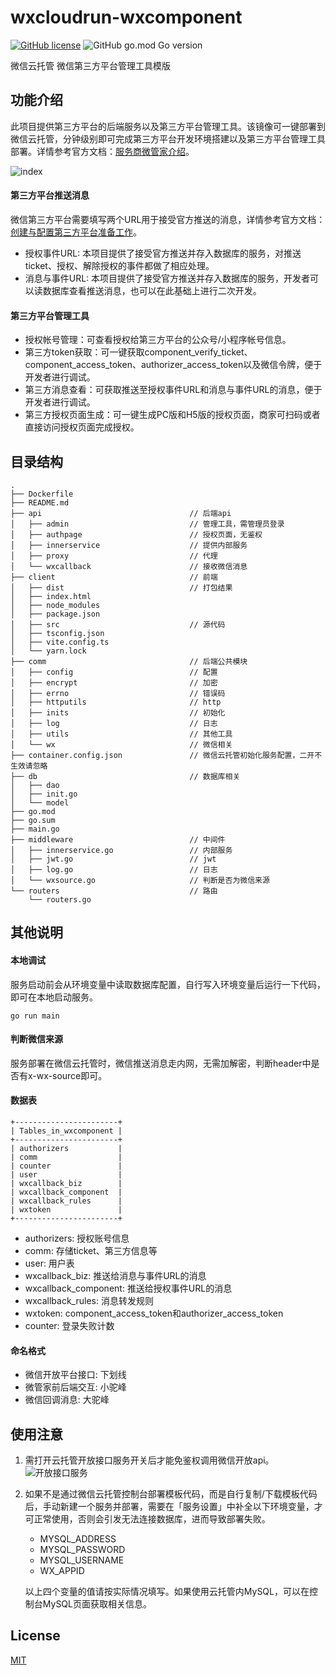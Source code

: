 # wxcloudrun-wxcomponent
[![GitHub license](https://img.shields.io/github/license/WeixinCloud/wxcloudrun-wxcomponent)](https://github.com/WeixinCloud/wxcloudrun-wxcomponent)
![GitHub go.mod Go version](https://img.shields.io/github/go-mod/go-version/WeixinCloud/wxcloudrun-wxcomponent)

微信云托管 微信第三方平台管理工具模版

## 功能介绍
此项目提供第三方平台的后端服务以及第三方平台管理工具。该镜像可一键部署到微信云托管，分钟级别即可完成第三方平台开发环境搭建以及第三方平台管理工具部署。详情参考官方文档：[服务商微管家介绍](https://developers.weixin.qq.com/doc/oplatform/Third-party_Platforms/2.0/product/management-tools.html)。

![index](https://res.wx.qq.com/op_res/BF2B0NQ2bKt-rJQL--cB3fUuCyllmnvJdFT57k786XuTE5UJQh4x8KjxiaGsg48qsqLtlP1kCZcr7E48DKq2xg)

#### 第三方平台推送消息
微信第三方平台需要填写两个URL用于接受官方推送的消息，详情参考官方文档：[创建与配置第三方平台准备工作](https://developers.weixin.qq.com/doc/oplatform/Third-party_Platforms/2.0/operation/thirdparty/prepare.html)。
- 授权事件URL: 本项目提供了接受官方推送并存入数据库的服务，对推送ticket、授权、解除授权的事件都做了相应处理。
- 消息与事件URL: 本项目提供了接受官方推送并存入数据库的服务，开发者可以读数据库查看推送消息，也可以在此基础上进行二次开发。
#### 第三方平台管理工具
- 授权帐号管理：可查看授权给第三方平台的公众号/小程序帐号信息。
- 第三方token获取：可一键获取component_verify_ticket、component_access_token、authorizer_access_token以及微信令牌，便于开发者进行调试。
- 第三方消息查看：可获取推送至授权事件URL和消息与事件URL的消息，便于开发者进行调试。
- 第三方授权页面生成：可一键生成PC版和H5版的授权页面，商家可扫码或者直接访问授权页面完成授权。

## 目录结构
```
.
├── Dockerfile
├── README.md
├── api                                 // 后端api
│   ├── admin                           // 管理工具，需管理员登录
│   ├── authpage                        // 授权页面，无鉴权
│   ├── innerservice                    // 提供内部服务
│   ├── proxy                           // 代理
│   └── wxcallback                      // 接收微信消息
├── client                              // 前端
│   ├── dist                            // 打包结果
│   ├── index.html
│   ├── node_modules
│   ├── package.json
│   ├── src                             // 源代码
│   ├── tsconfig.json
│   ├── vite.config.ts
│   └── yarn.lock
├── comm                                // 后端公共模块
│   ├── config                          // 配置
│   ├── encrypt                         // 加密
│   ├── errno                           // 错误码
│   ├── httputils                       // http
│   ├── inits                           // 初始化
│   ├── log                             // 日志
│   ├── utils                           // 其他工具
│   └── wx                              // 微信相关
├── container.config.json               // 微信云托管初始化服务配置，二开不生效请忽略
├── db                                  // 数据库相关
│   ├── dao
│   ├── init.go
│   └── model
├── go.mod
├── go.sum
├── main.go
├── middleware                          // 中间件
│   ├── innerservice.go                 // 内部服务
│   ├── jwt.go                          // jwt
│   ├── log.go                          // 日志
│   └── wxsource.go                     // 判断是否为微信来源
└── routers                             // 路由
    └── routers.go

```

## 其他说明
#### 本地调试
服务启动前会从环境变量中读取数据库配置，自行写入环境变量后运行一下代码，即可在本地启动服务。
```
go run main
```

#### 判断微信来源
服务部署在微信云托管时，微信推送消息走内网，无需加解密，判断header中是否有x-wx-source即可。

#### 数据表
```
+-----------------------+
| Tables_in_wxcomponent |
+-----------------------+
| authorizers           |
| comm                  |
| counter               |
| user                  |
| wxcallback_biz        |
| wxcallback_component  |
| wxcallback_rules      |
| wxtoken               |
+-----------------------+
```
- authorizers: 授权账号信息
- comm: 存储ticket、第三方信息等
- user: 用户表
- wxcallback_biz: 推送给消息与事件URL的消息
- wxcallback_component: 推送给授权事件URL的消息
- wxcallback_rules: 消息转发规则
- wxtoken: component_access_token和authorizer_access_token
- counter: 登录失败计数
#### 命名格式
- 微信开放平台接口: 下划线
- 微管家前后端交互: 小驼峰
- 微信回调消息: 大驼峰

## 使用注意
1. 需打开云托管开放接口服务开关后才能免鉴权调用微信开放api。
  ![开放接口服务](https://res.wx.qq.com/op_res/6rcrTi7fRr5LStuAxoI94RrXbKG5L7OAiRfliINbA4qcM73YIjl7sMUgvSQBycgeKMBmsj7mJ2l5gTj1uCMlkA)

2. 如果不是通过微信云托管控制台部署模板代码，而是自行复制/下载模板代码后，手动新建一个服务并部署，需要在「服务设置」中补全以下环境变量，才可正常使用，否则会引发无法连接数据库，进而导致部署失败。

   - MYSQL_ADDRESS
   - MYSQL_PASSWORD
   - MYSQL_USERNAME 
   - WX_APPID

   以上四个变量的值请按实际情况填写。如果使用云托管内MySQL，可以在控制台MySQL页面获取相关信息。

## License

[MIT](./LICENSE)
